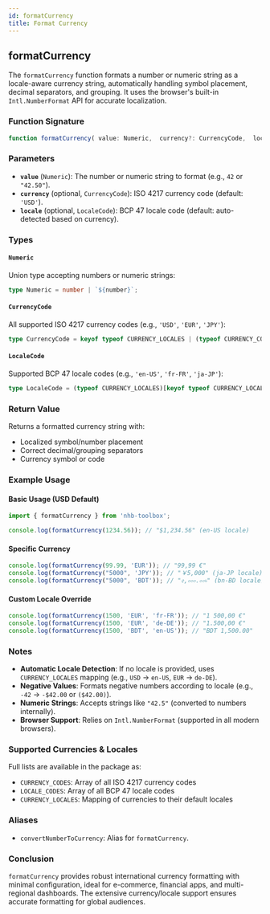 ```yaml
---
id: formatCurrency  
title: Format Currency  
---
```


## formatCurrency  

The `formatCurrency` function formats a number or numeric string as a locale-aware currency string, automatically handling symbol placement, decimal separators, and grouping. It uses the browser's built-in `Intl.NumberFormat` API for accurate localization.

### Function Signature  

```typescript
function formatCurrency( value: Numeric,  currency?: CurrencyCode,  locale?: LocaleCode ): string;
```

### Parameters  

- **`value`** (`Numeric`): The number or numeric string to format (e.g., `42` or `"42.50"`).  
- **`currency`** (optional, `CurrencyCode`): ISO 4217 currency code (default: `'USD'`).  
- **`locale`** (optional, `LocaleCode`): BCP 47 locale code (default: auto-detected based on currency).  

### Types  

#### `Numeric`  

Union type accepting numbers or numeric strings:  

```typescript
type Numeric = number | `${number}`;
```

#### `CurrencyCode`  

All supported ISO 4217 currency codes (e.g., `'USD'`, `'EUR'`, `'JPY'`):  

```typescript
type CurrencyCode = keyof typeof CURRENCY_LOCALES | (typeof CURRENCY_CODES)[number];
```

#### `LocaleCode`  

Supported BCP 47 locale codes (e.g., `'en-US'`, `'fr-FR'`, `'ja-JP'`):  

```typescript
type LocaleCode = (typeof CURRENCY_LOCALES)[keyof typeof CURRENCY_LOCALES] | (typeof LOCALE_CODES)[number];
```

### Return Value  

Returns a formatted currency string with:  

- Localized symbol/number placement  
- Correct decimal/grouping separators  
- Currency symbol or code  

### Example Usage  

#### Basic Usage (USD Default)  

```typescript
import { formatCurrency } from 'nhb-toolbox';

console.log(formatCurrency(1234.56)); // "$1,234.56" (en-US locale)
```

#### Specific Currency  

```typescript
console.log(formatCurrency(99.99, 'EUR')); // "99,99 €"
console.log(formatCurrency("5000", 'JPY')); // "￥5,000" (ja-JP locale)
console.log(formatCurrency("5000", 'BDT')); // "৫,০০০.০০৳" (bn-BD locale)
```

#### Custom Locale Override  

```typescript
console.log(formatCurrency(1500, 'EUR', 'fr-FR')); // "1 500,00 €" 
console.log(formatCurrency(1500, 'EUR', 'de-DE')); // "1.500,00 €"
console.log(formatCurrency(1500, 'BDT', 'en-US')); // "BDT 1,500.00"
```

### Notes  

- **Automatic Locale Detection**: If no locale is provided, uses `CURRENCY_LOCALES` mapping (e.g., `USD` → `en-US`, `EUR` → `de-DE`).  
- **Negative Values**: Formats negative numbers according to locale (e.g., `-42` → `-$42.00` or `($42.00)`).  
- **Numeric Strings**: Accepts strings like `"42.5"` (converted to numbers internally).  
- **Browser Support**: Relies on `Intl.NumberFormat` (supported in all modern browsers).  

### Supported Currencies & Locales  

Full lists are available in the package as:  

- `CURRENCY_CODES`: Array of all ISO 4217 currency codes  
- `LOCALE_CODES`: Array of all BCP 47 locale codes  
- `CURRENCY_LOCALES`: Mapping of currencies to their default locales  

### Aliases  

- `convertNumberToCurrency`: Alias for `formatCurrency`.  

### Conclusion  

`formatCurrency` provides robust international currency formatting with minimal configuration, ideal for e-commerce, financial apps, and multi-regional dashboards. The extensive currency/locale support ensures accurate formatting for global audiences.  
